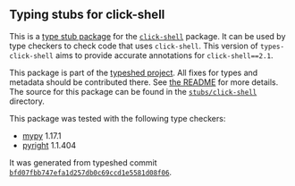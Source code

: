 ## Typing stubs for click-shell

This is a [type stub package](https://typing.python.org/en/latest/tutorials/external_libraries.html)
for the [`click-shell`](https://github.com/clarkperkins/click-shell) package. It can be used by type checkers
to check code that uses `click-shell`. This version of
`types-click-shell` aims to provide accurate annotations for
`click-shell==2.1`.

This package is part of the [typeshed project](https://github.com/python/typeshed).
All fixes for types and metadata should be contributed there.
See [the README](https://github.com/python/typeshed/blob/main/README.md)
for more details. The source for this package can be found in the
[`stubs/click-shell`](https://github.com/python/typeshed/tree/main/stubs/click-shell)
directory.

This package was tested with the following type checkers:
* [mypy](https://github.com/python/mypy/) 1.17.1
* [pyright](https://github.com/microsoft/pyright) 1.1.404

It was generated from typeshed commit
[`bfd07fbb747efa1d257db0c69ccd1e5581d08f06`](https://github.com/python/typeshed/commit/bfd07fbb747efa1d257db0c69ccd1e5581d08f06).